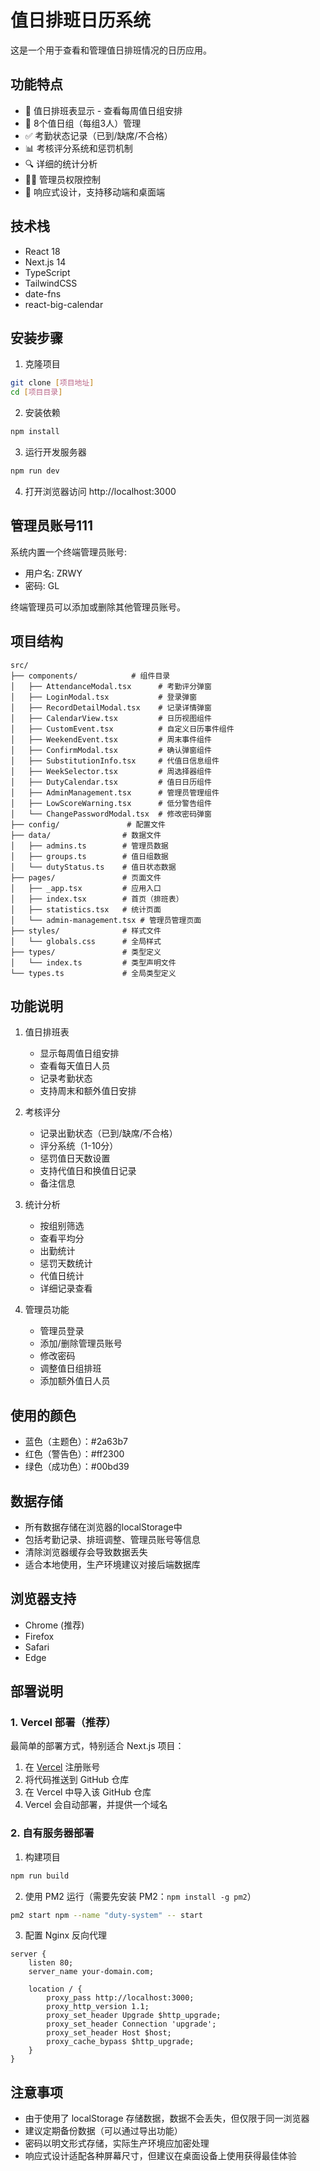 # 值日排班日历系统

这是一个用于查看和管理值日排班情况的日历应用。

## 功能特点

- 📅 值日排班表显示 - 查看每周值日组安排
- 👥 8个值日组（每组3人）管理
- ✅ 考勤状态记录（已到/缺席/不合格）
- 📊 考核评分系统和惩罚机制
- 🔍 详细的统计分析
- 👮‍♂️ 管理员权限控制
- 📱 响应式设计，支持移动端和桌面端

## 技术栈

- React 18
- Next.js 14
- TypeScript
- TailwindCSS
- date-fns
- react-big-calendar

## 安装步骤

1. 克隆项目
```bash
git clone [项目地址]
cd [项目目录]
```

2. 安装依赖
```bash
npm install
```

3. 运行开发服务器
```bash
npm run dev
```

4. 打开浏览器访问 http://localhost:3000

## 管理员账号111

系统内置一个终端管理员账号:
- 用户名: ZRWY
- 密码: GL

终端管理员可以添加或删除其他管理员账号。

## 项目结构

```
src/
├── components/            # 组件目录
│   ├── AttendanceModal.tsx      # 考勤评分弹窗
│   ├── LoginModal.tsx           # 登录弹窗
│   ├── RecordDetailModal.tsx    # 记录详情弹窗
│   ├── CalendarView.tsx         # 日历视图组件
│   ├── CustomEvent.tsx          # 自定义日历事件组件
│   ├── WeekendEvent.tsx         # 周末事件组件
│   ├── ConfirmModal.tsx         # 确认弹窗组件
│   ├── SubstitutionInfo.tsx     # 代值日信息组件
│   ├── WeekSelector.tsx         # 周选择器组件
│   ├── DutyCalendar.tsx         # 值日日历组件
│   ├── AdminManagement.tsx      # 管理员管理组件
│   ├── LowScoreWarning.tsx      # 低分警告组件
│   └── ChangePasswordModal.tsx  # 修改密码弹窗
├── config/               # 配置文件
├── data/                # 数据文件
│   ├── admins.ts        # 管理员数据
│   ├── groups.ts        # 值日组数据
│   └── dutyStatus.ts    # 值日状态数据
├── pages/               # 页面文件
│   ├── _app.tsx         # 应用入口
│   ├── index.tsx        # 首页（排班表）
│   ├── statistics.tsx   # 统计页面
│   └── admin-management.tsx # 管理员管理页面
├── styles/              # 样式文件
│   └── globals.css      # 全局样式
├── types/               # 类型定义
│   └── index.ts         # 类型声明文件
└── types.ts             # 全局类型定义
```

## 功能说明

1. 值日排班表
   - 显示每周值日组安排
   - 查看每天值日人员
   - 记录考勤状态
   - 支持周末和额外值日安排

2. 考核评分
   - 记录出勤状态（已到/缺席/不合格）
   - 评分系统（1-10分）
   - 惩罚值日天数设置
   - 支持代值日和换值日记录
   - 备注信息

3. 统计分析
   - 按组别筛选
   - 查看平均分
   - 出勤统计
   - 惩罚天数统计
   - 代值日统计
   - 详细记录查看

4. 管理员功能
   - 管理员登录
   - 添加/删除管理员账号
   - 修改密码
   - 调整值日组排班
   - 添加额外值日人员

## 使用的颜色

- 蓝色（主题色）：#2a63b7
- 红色（警告色）：#ff2300
- 绿色（成功色）：#00bd39

## 数据存储

- 所有数据存储在浏览器的localStorage中
- 包括考勤记录、排班调整、管理员账号等信息
- 清除浏览器缓存会导致数据丢失
- 适合本地使用，生产环境建议对接后端数据库

## 浏览器支持

- Chrome (推荐)
- Firefox
- Safari
- Edge

## 部署说明

### 1. Vercel 部署（推荐）

最简单的部署方式，特别适合 Next.js 项目：

1. 在 [Vercel](https://vercel.com) 注册账号
2. 将代码推送到 GitHub 仓库
3. 在 Vercel 中导入该 GitHub 仓库
4. Vercel 会自动部署，并提供一个域名

### 2. 自有服务器部署

1. 构建项目
```bash
npm run build
```

2. 使用 PM2 运行（需要先安装 PM2：`npm install -g pm2`）
```bash
pm2 start npm --name "duty-system" -- start
```

3. 配置 Nginx 反向代理
```nginx
server {
    listen 80;
    server_name your-domain.com;

    location / {
        proxy_pass http://localhost:3000;
        proxy_http_version 1.1;
        proxy_set_header Upgrade $http_upgrade;
        proxy_set_header Connection 'upgrade';
        proxy_set_header Host $host;
        proxy_cache_bypass $http_upgrade;
    }
}
```

## 注意事项

- 由于使用了 localStorage 存储数据，数据不会丢失，但仅限于同一浏览器
- 建议定期备份数据（可以通过导出功能）
- 密码以明文形式存储，实际生产环境应加密处理
- 响应式设计适配各种屏幕尺寸，但建议在桌面设备上使用获得最佳体验



